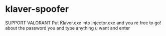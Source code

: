 # klaver-spoofer
SUPPORT VALORANT
Put Klaver.exe into Injector.exe and you re free to go!
about the password you and type anything u want and enter
